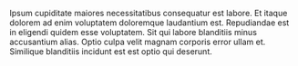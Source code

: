 Ipsum cupiditate maiores necessitatibus consequatur est labore. Et itaque dolorem ad enim voluptatem doloremque laudantium est. Repudiandae est in eligendi quidem esse voluptatem. Sit qui labore blanditiis minus accusantium alias. Optio culpa velit magnam corporis error ullam et. Similique blanditiis incidunt est est optio qui deserunt.